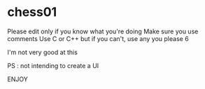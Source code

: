 # chess01
Please edit only if you know what you're doing
Make sure you use comments 
Use C or C++ but if you can't, use any you please 6

I'm not very good at this

PS : not intending to create a UI

ENJOY
